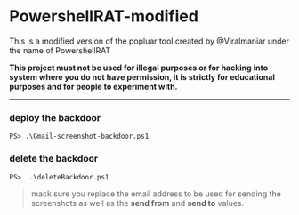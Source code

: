 # PowershellRAT-modified
This is a modified version of the popluar tool created by @Viralmaniar under the name of PowershellRAT


**This project must not be used for illegal purposes or for hacking into system where you do not have permission, it is strictly for educational purposes and for people to experiment with.**

---

### deploy the backdoor 
```
PS> .\Gmail-screenshot-backdoor.ps1 
```

### delete the backdoor
```
PS>  .\deleteBackdoor.ps1
```


> mack sure you replace the email address to be used for sending the screenshots as well as the **send from** and **send to** values.
